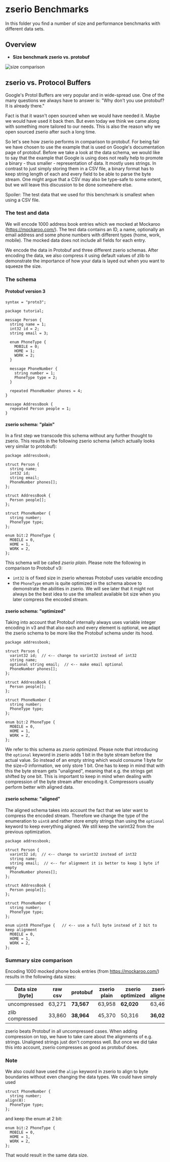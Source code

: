 # zserio Benchmarks

In this folder you find a number of size and performance benchmarks with different data sets.

## Overview

- **Size benchmark zserio vs. protobuf**

![size comparison](zserio-proto-size.PNG)

## zserio vs. Protocol Buffers

Google's Protol Buffers are very popular and in wide-spread use. One of the many questions we always have to answer is: "Why don't you use protobuf? It is already there."

Fact is that it wasn't open sourced when we would have needed it. Maybe we would have used it back then. But even today we think we came along with something more tailored to our needs. This is also the reason why we open sourced zserio after such a long time.

So let's see how zserio performs in comparison to protobuf. For being fair we have chosen to use the example that is used on Google's documentation page of protobuf. Before we take a look at the data schema, we would like to say that the example that Google is using does not really help to promote a binary - thus smaller - representation of data. It mostly uses strings. In contrast to just simply storing them in a CSV file, a binary format has to keep string length of each and every field to be able to parse the byte stream. One might argue that a CSV may also be type-safe to some extent, but we will leave this discussion to be done somewhere else.

Spoiler: The test data that we used for this benchmark is smallest when using a CSV file.

### The test and data

We will encode 1000 address book entries which we mocked at Mockaroo (https://mockaroo.com/). The test data contains an ID, a name, optionally an email address and some phone numbers with different types (home, work, mobile). The mocked data does not include all fields for each entry.

We encode the data in Protobuf and three different zserio schemas. After encoding the data, we also compress it using default values of zlib to demonstrate the importance of how your data is layed out when you want to squeeze the size.



### The schema

#### Protobuf version 3

```
syntax = "proto3";

package tutorial;

message Person {
  string name = 1;
  int32 id = 2;
  string email = 3;

  enum PhoneType {
    MOBILE = 0;
    HOME = 1;
    WORK = 2;
  }

  message PhoneNumber {
    string number = 1;
    PhoneType type = 2;
  }

  repeated PhoneNumber phones = 4;
}

message AddressBook {
  repeated Person people = 1;
}

```
#### zserio schema: "plain"

In a first step we transcode this schema without any further thought to zserio. This results in the following zserio schema (which actually looks very similar to protobuf):

```
package addressbook;

struct Person {
  string name;
  int32 id;
  string email;
  PhoneNumber phones[];
};

struct AddressBook {
  Person people[];
};

struct PhoneNumber {
  string number;
  PhoneType type;
};

enum bit:2 PhoneType {
  MOBILE = 0,
  HOME = 1,
  WORK = 2,
};
```

This schema will be called *zserio plain*.
Please note the following in comparison to Protobuf v3:

- ```int32``` is of fixed size in zserio whereas Protobuf uses variable encoding
- the ```PhoneType``` enum is quite optimized in the schema above to demonstrate the abilities in zserio. We will see later that it might not always be the best idea to use the smallest available bit size when you later compress the encoded stream.

#### zserio schema: "optimized"

Taking into account that Protobuf internally always uses variable integer encoding in v3 and that also each and every element is optional, we adapt the zserio schema to be more like the Protobuf schema under its hood.

```
package addressbook;

struct Person {
  varint32 id;  // <-- change to varint32 instead of int32
  string name;
  optional string email;  // <-- make email optional
  PhoneNumber phones[];
};

struct AddressBook {
  Person people[];
};

struct PhoneNumber {
  string number;
  PhoneType type;
};

enum bit:2 PhoneType {  
  MOBILE = 0,
  HOME = 1,
  WORK = 2,
};
```

We refer to this schema as *zserio optimized*.
Please note that introducing the ```optional``` keyword in zserio adds 1 bit in the byte stream before the actual value. So instead of an empty string which would consume 1 byte for the size=0 information, we only store 1 bit. One has to keep in mind that with this the byte stream gets "unaligned", meaning that e.g. the strings get shifted by one bit. This is important to keep in mind when dealing with compression of the byte stream after encoding it. Compressors usually perform better with aligned data.

#### zserio schema: "aligned"

The aligned schema takes into account the fact that we later want to compress the encoded stream. Therefore we change the type of the enumeration to `uint8` and rather store empty strings than using the ```optional``` keyword to keep everything aligned.
We still keep the varint32 from the previous optimization.

```
package addressbook;

struct Person {
  varint32 id;  // <-- change to varint32 instead of int32
  string name;
  string email;  // <-- for alignment it is better to keep 1 byte if empty
  PhoneNumber phones[];
};

struct AddressBook {
  Person people[];
};

struct PhoneNumber {
  string number;
  PhoneType type;
};

enum uint8 PhoneType {   // <-- use a full byte instead of 2 bit to keep alignment
  MOBILE = 0,
  HOME = 1,
  WORK = 2,
};
```

### Summary size comparison

Encoding 1000 mocked phone book entries (from https://mockaroo.com/) results in the following data sizes:

Data size [byte] | raw csv | protobuf | zserio plain | zserio optimized | zserio aligned |
----------|---------|----------|--------|----|----|
uncompressed | 63,271  | **73,567**  | 63,958 | **62,020** | 63,469
zlib compressed | 33,860  | **38,964**  | 45,370 | 50,316 | **36,029**

zserio beats Protobuf in all uncompressed cases. When adding compression on top, we have to take care about the alignments of e.g. strings. Unaligned strings just don't compress well. But once we did take this into account, zserio compresses as good as protobuf does.

### Note

We also could have used the `align` keyword in zserio to align to byte boundaries without even changing the data types.
We could have simply used

```
struct PhoneNumber {
  string number;
align(8):
  PhoneType type;
};
```

and keep the enum at 2 bit:

```
enum bit:2 PhoneType {   
  MOBILE = 0,
  HOME = 1,
  WORK = 2,
};
```

That would result in the same data size.
